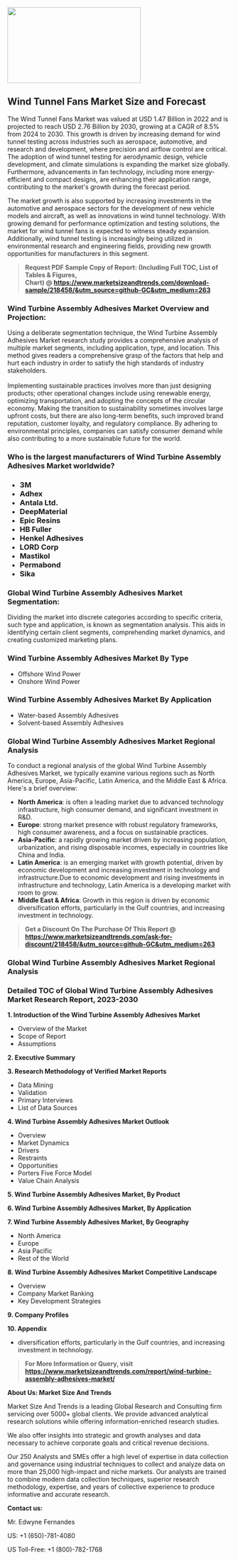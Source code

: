 <p><img class="alignnone size-medium wp-image-20088" src="https://ffe5etoiles.com/wp-content/uploads/2024/12/MST1-300x171.png" alt="" width="300" height="171" /></p><h2>Wind Tunnel Fans Market Size and Forecast</h2><p>The Wind Tunnel Fans Market was valued at USD 1.47 Billion in 2022 and is projected to reach USD 2.76 Billion by 2030, growing at a CAGR of 8.5% from 2024 to 2030. This growth is driven by increasing demand for wind tunnel testing across industries such as aerospace, automotive, and research and development, where precision and airflow control are critical. The adoption of wind tunnel testing for aerodynamic design, vehicle development, and climate simulations is expanding the market size globally. Furthermore, advancements in fan technology, including more energy-efficient and compact designs, are enhancing their application range, contributing to the market's growth during the forecast period.</p><p>The market growth is also supported by increasing investments in the automotive and aerospace sectors for the development of new vehicle models and aircraft, as well as innovations in wind tunnel technology. With growing demand for performance optimization and testing solutions, the market for wind tunnel fans is expected to witness steady expansion. Additionally, wind tunnel testing is increasingly being utilized in environmental research and engineering fields, providing new growth opportunities for manufacturers in this segment.</p></p><blockquote id="" class=""><strong>Request PDF Sample Copy of Report: (Including Full TOC, List of Tables &amp; Figures, Chart)&nbsp;@&nbsp;<strong><a href="https://www.marketsizeandtrends.com/download-sample/218458/&utm_source=github-GC&utm_medium=263" target="_blank">https://www.marketsizeandtrends.com/download-sample/218458/&utm_source=github-GC&utm_medium=263</a></strong></strong></blockquote><h3 id="" class="">Wind Turbine Assembly Adhesives Market&nbsp;Overview and Projection:</h3><p id="" class="">Using a deliberate segmentation technique, the Wind Turbine Assembly Adhesives Market research study provides a comprehensive analysis of multiple market segments, including application, type, and location. This method gives readers a comprehensive grasp of the factors that help and hurt each industry in order to satisfy the high standards of industry stakeholders. <br /> <br />Implementing sustainable practices involves more than just designing products; other operational changes include using renewable energy, optimizing transportation, and adopting the concepts of the circular economy. Making the transition to sustainability sometimes involves large upfront costs, but there are also long-term benefits, such improved brand reputation, customer loyalty, and regulatory compliance. By adhering to environmental principles, companies can satisfy consumer demand while also contributing to a more sustainable future for the world.</p><h3 id="" class="">Who is the largest manufacturers of&nbsp;Wind Turbine Assembly Adhesives Market worldwide?</h3><h3 class=""><p><ul><li>3M </li><li> Adhex </li><li> Antala Ltd. </li><li> DeepMaterial </li><li> Epic Resins </li><li> HB Fuller </li><li> Henkel Adhesives </li><li> LORD Corp </li><li> Mastikol </li><li> Permabond </li><li> Sika</li></ul></p></h3><h3 id="" class="">Global&nbsp;Wind Turbine Assembly Adhesives Market Segmentation:</h3><p id="" class="">Dividing the market into discrete categories according to specific criteria, such type and application, is known as segmentation analysis. This aids in identifying certain client segments, comprehending market dynamics, and creating customized marketing plans.</p><h3 id="" class="">Wind Turbine Assembly Adhesives Market&nbsp;By Type</h3><p><p><ul><li>Offshore Wind Power</li><li> Onshore Wind Power</p></li></ul></p></p><h3 id="" class="">Wind Turbine Assembly Adhesives Market&nbsp;By Application</h3><p class=""><p><ul><li>Water-based Assembly Adhesives</li><li> Solvent-based Assembly Adhesives</li></ul></p></p><h3 id="" class="">Global Wind Turbine Assembly Adhesives Market Regional Analysis</h3><p id="" class="">To conduct a regional analysis of the global Wind Turbine Assembly Adhesives Market, we typically examine various regions such as North America, Europe, Asia-Pacific, Latin America, and the Middle East &amp; Africa. Here's a brief overview:</p><ul><li><strong>North America</strong>: is often a leading market due to advanced technology infrastructure, high consumer demand, and significant investment in R&amp;D.</li><li><strong>Europe</strong>: strong market presence with robust regulatory frameworks, high consumer awareness, and a focus on sustainable practices.</li><li><strong>Asia-Pacific</strong>: a rapidly growing market driven by increasing population, urbanization, and rising disposable incomes, especially in countries like China and India.</li><li><strong>Latin America</strong>: is an emerging market with growth potential, driven by economic development and increasing investment in technology and infrastructure.Due to economic development and rising investments in infrastructure and technology, Latin America is a developing market with room to grow.</li><li><strong>Middle East &amp; Africa</strong>: Growth in this region is driven by economic diversification efforts, particularly in the Gulf countries, and increasing investment in technology.</li></ul><blockquote id="" class=""><strong>Get a Discount On The Purchase Of This Report @ <strong><a href="https://www.marketsizeandtrends.com/ask-for-discount/218458/&utm_source=github-GC&utm_medium=263" target="_blank">https://www.marketsizeandtrends.com/ask-for-discount/218458/&utm_source=github-GC&utm_medium=263</a></strong></strong></blockquote><h3 id="" class="">Global Wind Turbine Assembly Adhesives Market Regional Analysis</h3><h3 id="" class="">Detailed TOC of Global Wind Turbine Assembly Adhesives Market Research Report, 2023-2030</h3><p id="" class=""><strong>1. Introduction of the Wind Turbine Assembly Adhesives Market</strong></p><ul><li>Overview of the Market</li><li>Scope of Report</li><li>Assumptions</li></ul><p id="" class=""><strong>2. Executive Summary</strong></p><p id="" class=""><strong>3. Research Methodology of Verified Market Reports</strong></p><ul><li>Data Mining</li><li>Validation</li><li>Primary Interviews</li><li>List of Data Sources</li></ul><p id="" class=""><strong>4. Wind Turbine Assembly Adhesives Market Outlook</strong></p><ul><li>Overview</li><li>Market Dynamics</li><li>Drivers</li><li>Restraints</li><li>Opportunities</li><li>Porters Five Force Model</li><li>Value Chain Analysis</li></ul><p id="" class=""><strong>5. Wind Turbine Assembly Adhesives Market, By Product</strong></p><p id="" class=""><strong>6. Wind Turbine Assembly Adhesives Market, By Application</strong></p><p id="" class=""><strong>7. Wind Turbine Assembly Adhesives Market, By Geography</strong></p><ul><li>North America</li><li>Europe</li><li>Asia Pacific</li><li>Rest of the World</li></ul><p id="" class=""><strong>8. Wind Turbine Assembly Adhesives Market Competitive Landscape</strong></p><ul><li>Overview</li><li>Company Market Ranking</li><li>Key Development Strategies</li></ul><p id="" class=""><strong>9. Company Profiles</strong></p><p id="" class=""><strong>10. Appendix</strong></p><ul><li>diversification efforts, particularly in the Gulf countries, and increasing investment in technology.</li></ul><blockquote id="" class=""><strong>For More Information or Query, visit <strong><strong><a href="https://www.marketsizeandtrends.com/report/wind-turbine-assembly-adhesives-market/" target="_blank">https://www.marketsizeandtrends.com/report/wind-turbine-assembly-adhesives-market/</a></strong></strong></strong></blockquote><p id="" class=""><strong>About Us: Market Size And Trends</strong></p><p id="" class="">Market Size And Trends is a leading Global Research and Consulting firm servicing over 5000+ global clients. We provide advanced analytical research solutions while offering information-enriched research studies.</p><p id="" class="">We also offer insights into strategic and growth analyses and data necessary to achieve corporate goals and critical revenue decisions.</p><p id="" class="">Our 250 Analysts and SMEs offer a high level of expertise in data collection and governance using industrial techniques to collect and analyze data on more than 25,000 high-impact and niche markets. Our analysts are trained to combine modern data collection techniques, superior research methodology, expertise, and years of collective experience to produce informative and accurate research.</p><p id="" class=""><strong>Contact us:</strong></p><p id="" class="">Mr. Edwyne Fernandes</p><p id="" class="">US: +1 (650)-781-4080</p><p id="" class="">US Toll-Free: +1 (800)-782-1768</p>
